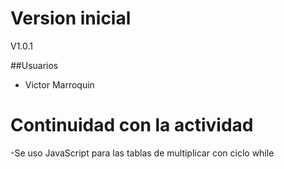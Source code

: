 # Version inicial
V1.0.1


##Usuarios
- Victor Marroquin

# Continuidad con la actividad
-Se uso JavaScript para las tablas de multiplicar con ciclo while
